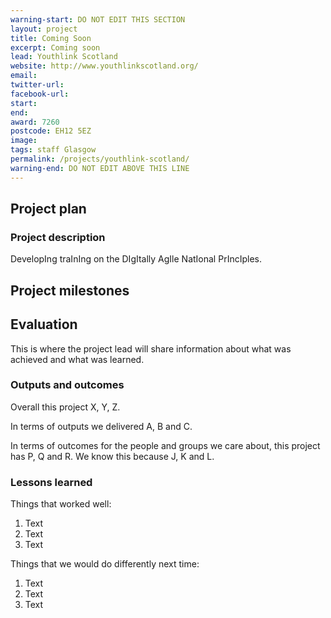 ```yaml
---
warning-start: DO NOT EDIT THIS SECTION
layout: project
title: Coming Soon
excerpt: Coming soon
lead: Youthlink Scotland
website: http://www.youthlinkscotland.org/
email: 
twitter-url: 
facebook-url: 
start: 
end: 
award: 7260
postcode: EH12 5EZ 
image:
tags: staff Glasgow 
permalink: /projects/youthlink-scotland/
warning-end: DO NOT EDIT ABOVE THIS LINE
---
```


## Project plan

### Project description

DevelopIng traInIng on the DIgItally AgIle NatIonal PrIncIples. 



## Project milestones



## Evaluation

This is where the project lead will share information about what was achieved and what was learned.

### Outputs and outcomes

Overall this project X, Y, Z.

In terms of outputs we delivered A, B and C.

In terms of outcomes for the people and groups we care about, this project has P, Q and R. We know this because J, K and L.

### Lessons learned

Things that worked well:

1. Text
2. Text
3. Text

Things that we would do differently next time:

1. Text
2. Text
3. Text
